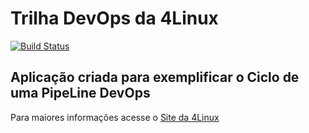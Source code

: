 # Trilha DevOps da 4Linux

<!-- Altere a Flag abaixo com sua URL do Travis -->
[![Build Status](https://travis-ci.com/alexrossi86/DevOpsLab-HelloWorld.svg?branch=master)](https://travis-ci.com/alexrossi86/DevOpsLab-HelloWorld)

## Aplicação criada para exemplificar o Ciclo de uma PipeLine DevOps


Para maiores informações acesse o [Site da 4Linux](https://www.4linux.com.br/cursos/devops)
